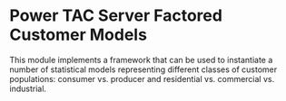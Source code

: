# Power TAC Server Factored Customer Models

This module implements a framework that can be used to instantiate a number of statistical models representing different classes of customer populations: consumer vs. producer and residential vs. commercial vs. industrial.

